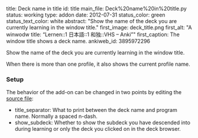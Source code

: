 title: Deck name in title
id: title
main_file: Deck%20name%20in%20title.py
status: working
type: addon
date: 2012-07-31
status_color: green
status_text_color: white
abstract: "Show the name of the deck you are currently learning in the
window title."
first_image: deck_title.png
first_alt: "A winwodw title: “Lernen::1 日本語::1 和独::VHS – Anki”"
first_caption: The window title shows a deck name.
ankiweb_id: 3895972296

Show the name of the deck you are currently learning in the window
title.

When there is more than one profile, it also shows the current profile name.

### Setup

The behavior of the add-on can be changed in two points by editing
the
[source file](https://github.com/ospalh/anki-addons/blob/master/Deck%20name%20in%20title.py):

* title_separator: What to print between the deck name and program
  name. Normally a spaced n-dash.
* show_subdeck: Whether to show the subdeck you have descended into
  during learning or only the deck you clicked on in the deck
  browser.
